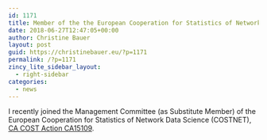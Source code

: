 ```yaml
---
id: 1171
title: Member of the the European Cooperation for Statistics of Network Data Science (COSTNET)
date: 2018-06-27T12:47:05+00:00
author: Christine Bauer
layout: post
guid: https://christinebauer.eu/?p=1171
permalink: /?p=1171
zincy_lite_sidebar_layout:
  - right-sidebar
categories:
  - news
---
```

I recently joined the Management Committee (as Substitute Member) of the European Cooperation for Statistics of Network Data Science (COSTNET), <a href="http://www.cost.eu/COST_Actions/ca/CA15109" rel="noopener" target="_blank">CA COST Action CA15109</a>.